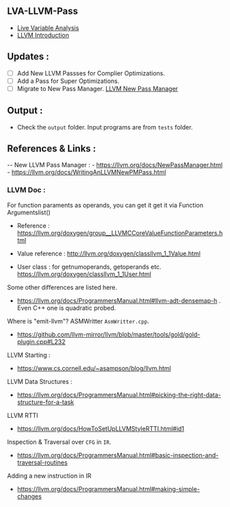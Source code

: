 ## LVA-LLVM-Pass

- [Live Variable Analysis](https://isoft.acm.org/winterschool17/presentation-decks/WSSE17-Day1-2-Uday-talks/live-vars.pdf)
- [LLVM Introduction](https://www.cs.cornell.edu/~asampson/blog/llvm.html)

## Updates :

- [ ] Add New LLVM Passses for Complier Optimizations.
- [ ] Add a Pass for Super Optimizations.
- [ ] Migrate to New Pass Manager. [LLVM New Pass Manager](https://github.com/alexjung/Writing-an-LLVM-Pass-using-the-new-PassManager)

## Output :

- Check the `output` folder. Input programs are from `tests` folder.

## References & Links : 

-- New LLVM Pass Manager : 
		- https://llvm.org/docs/NewPassManager.html
		- https://llvm.org/docs/WritingAnLLVMNewPMPass.html

### LLVM Doc : 

For function paraments as operands, you can get it get it via Function Argumentslist()
- Reference : https://llvm.org/doxygen/group__LLVMCCoreValueFunctionParameters.html

- Value reference : http://llvm.org/doxygen/classllvm_1_1Value.html
- User class : for getnumoperands, getoperands etc. https://llvm.org/doxygen/classllvm_1_1User.html

Some other differences are listed here.
- https://llvm.org/docs/ProgrammersManual.html#llvm-adt-densemap-h . Even C++ one is quadratic probed. 

Where is "emit-llvm"? ASMWritter `AsmWritter.cpp`.
- https://github.com/llvm-mirror/llvm/blob/master/tools/gold/gold-plugin.cpp#L232

LLVM Starting : 
- https://www.cs.cornell.edu/~asampson/blog/llvm.html

LLVM Data Structures :
- https://llvm.org/docs/ProgrammersManual.html#picking-the-right-data-structure-for-a-task

LLVM RTTI
- https://llvm.org/docs/HowToSetUpLLVMStyleRTTI.html#id1

Inspection & Traversal over `CFG` in `IR`. 
- https://llvm.org/docs/ProgrammersManual.html#basic-inspection-and-traversal-routines

Adding a new instruction in IR
- https://llvm.org/docs/ProgrammersManual.html#making-simple-changes
